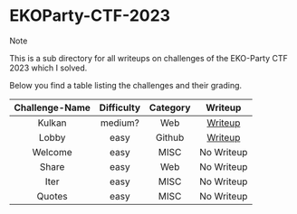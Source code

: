 # EKOParty-CTF-2023

> [!Note]
> This is a sub directory for all writeups on challenges of the EKO-Party CTF 2023 which I solved.
>
> Below you find a table listing the challenges and their grading.
>
> | Challenge-Name | Difficulty | Category | Writeup |
> | :------------: | :--------: | :------: | :-----: |
> | Kulkan | medium? | Web | [Writeup](https://github.com/Aryt3/writeups/tree/main/jeopardy_ctfs/2023/ekoparty_ctf_2023/Kulkan) |
> | Lobby | easy | Github | [Writeup](https://github.com/Aryt3/writeups/tree/main/jeopardy_ctfs/2023/ekoparty_ctf_2023/Lobby) |
> | Welcome | easy | MISC | No Writeup |
> | Share | easy | Web | No Writeup |
> | Iter | easy | MISC | No Writeup |
> | Quotes | easy | MISC | No Writeup |
